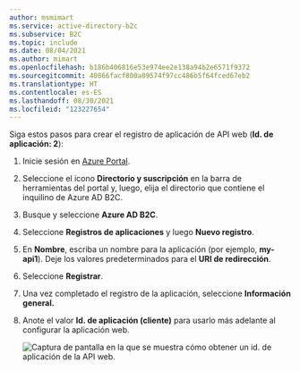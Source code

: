 ```yaml
---
author: msmimart
ms.service: active-directory-b2c
ms.subservice: B2C
ms.topic: include
ms.date: 08/04/2021
ms.author: mimart
ms.openlocfilehash: b186b406816e53e974ee2e138a94b2e6571f9372
ms.sourcegitcommit: 40866facf800a09574f97cc486b5f64fced67eb2
ms.translationtype: HT
ms.contentlocale: es-ES
ms.lasthandoff: 08/30/2021
ms.locfileid: "123227654"
---
```

Siga estos pasos para crear el registro de aplicación de API web (**Id. de aplicación: 2**):

1. Inicie sesión en [Azure Portal](https://portal.azure.com).
1. Seleccione el icono **Directorio y suscripción** en la barra de herramientas del portal y, luego, elija el directorio que contiene el inquilino de Azure AD B2C.
1. Busque y seleccione **Azure AD B2C**.
1. Seleccione **Registros de aplicaciones** y luego **Nuevo registro**.
1. En **Nombre**, escriba un nombre para la aplicación (por ejemplo, **my-api1**). Deje los valores predeterminados para el **URI de redirección**. 
1. Seleccione **Registrar**.
1. Una vez completado el registro de la aplicación, seleccione **Información general.**
1. Anote el valor **Id. de aplicación (cliente)** para usarlo más adelante al configurar la aplicación web.

    ![Captura de pantalla en la que se muestra cómo obtener un id. de aplicación de la API web.](./media/active-directory-b2c-app-integration-register-api/get-azure-ad-b2c-web-api-app-id.png)
